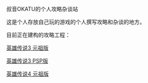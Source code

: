 叔音OKATU的个人攻略杂谈站

这是个人存放自己玩的游戏的个人撰写攻略和杂谈的地方。

目前正在建构的攻略工程：


<a href="https://soukinokatu.github.io/ED-walkthrough/ED3-OLD/ED3OLD.html" target="_blank">英雄传说3 元祖版</a><br />

<a href="https://soukinokatu.github.io/ED-walkthrough/ED3-PSP/ED3PSP.html" target="_blank">英雄传说3 PSP版</a>

<a href="https://soukinokatu.github.io/ED-walkthrough/ED4-OLD/ED4OLD.html" target="_blank">英雄传说4 元祖版</a>

